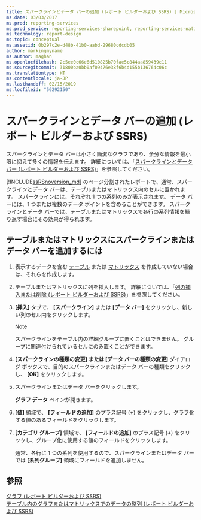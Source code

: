 ```yaml
---
title: スパークラインとデータ バーの追加 (レポート ビルダーおよび SSRS) | Microsoft Docs
ms.date: 03/03/2017
ms.prod: reporting-services
ms.prod_service: reporting-services-sharepoint, reporting-services-native
ms.technology: report-design
ms.topic: conceptual
ms.assetid: 0b297c2e-d48b-41b0-aabd-29680cdcdb05
author: markingmyname
ms.author: maghan
ms.openlocfilehash: 2c5ee0c66e6d510825b70fae5c844aa859439c11
ms.sourcegitcommit: 31800ba0bb0af09476e38f6b4d155b136764c06c
ms.translationtype: HT
ms.contentlocale: ja-JP
ms.lasthandoff: 02/15/2019
ms.locfileid: "56292150"
---
```

# <a name="add-sparklines-and-data-bars-report-builder-and-ssrs"></a>スパークラインとデータ バーの追加 (レポート ビルダーおよび SSRS)
  スパークラインとデータ バーは小さく簡潔なグラフであり、余分な情報を最小限に抑えて多くの情報を伝えます。 詳細については、「[スパークラインとデータ バー (レポート ビルダーおよび SSRS)](../../reporting-services/report-design/sparklines-and-data-bars-report-builder-and-ssrs.md)」を参照してください。  
  
 [!INCLUDE[ssRSnoversion_md](../../includes/ssrsnoversion-md.md)] のページ分割されたレポートで、通常、スパークラインとデータ バーは、テーブルまたはマトリックス内のセルに置かれます。 スパークラインには、それぞれ 1 つの系列のみが表示されます。 データ バーには、1 つまたは複数のデータ ポイントを含めることができます。 スパークラインとデータ バーでは、テーブルまたはマトリックスで各行の系列情報を繰り返す場合にその効果が得られます。  
  
## <a name="to-add-a-sparkline-or-data-bar-to-a-table-or-matrix"></a>テーブルまたはマトリックスにスパークラインまたはデータ バーを追加するには  
  
1.  表示するデータを含む [テーブル](../../reporting-services/report-design/tables-report-builder-and-ssrs.md) または [マトリックス](../../reporting-services/report-design/create-a-matrix-report-builder-and-ssrs.md) を作成していない場合は、それらを作成します。  
  
2.  テーブルまたはマトリックスに列を挿入します。 詳細については、「[列の挿入または削除 &#40;レポート ビルダーおよび SSRS&#41;](../../reporting-services/report-design/insert-or-delete-a-column-report-builder-and-ssrs.md)」を参照してください。  
  
3.  **[挿入]** タブで、 **[スパークライン]** または **[データ バー]** をクリックし、新しい列のセル内をクリックします。  
  
    > [!NOTE]  
    >  スパークラインをテーブル内の詳細グループに置くことはできません。 グループに関連付けられているセルにのみ置くことができます。  
  
4.  **[スパークラインの種類の変更] または [データ バーの種類の変更]** ダイアログ ボックスで、目的のスパークラインまたはデータ バーの種類をクリックし、 **[OK]** をクリックします。  
  
5.  スパークラインまたはデータ バーをクリックします。  
  
     **グラフ データ** ペインが開きます。  
  
6.  **[値]** 領域で、 **[フィールドの追加]** のプラス記号 (**+**) をクリックし、グラフ化する値のあるフィールドをクリックします。  
  
7.  **[カテゴリ グループ]** 領域で、 **[フィールドの追加]** のプラス記号 (**+**) をクリックし、グループ化に使用する値のフィールドをクリックします。  
  
     通常、各行に 1 つの系列を使用するので、スパークラインまたはデータ バーでは **[系列グループ]** 領域にフィールドを追加しません。  
  
## <a name="see-also"></a>参照  
 [グラフ &#40;レポート ビルダーおよび SSRS&#41;](../../reporting-services/report-design/charts-report-builder-and-ssrs.md)   
 [テーブル内のグラフまたはマトリックスでのデータの整列 (レポート ビルダーおよび SSRS)](../../reporting-services/report-design/align-the-data-in-a-chart-in-a-table-or-matrix-report-builder-and-ssrs.md)  
  
  
